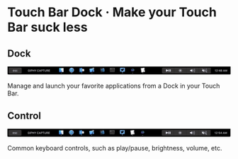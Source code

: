 # Touch Bar Dock &middot; Make your Touch Bar suck less

## Dock
![Dock](doc/Dock.gif)

Manage and launch your favorite applications from a Dock in your Touch Bar.

## Control

![Control](doc/Control.gif)

Common keyboard controls, such as play/pause, brightness, volume, etc.
